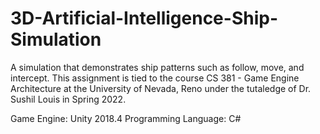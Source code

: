 # 3D-Artificial-Intelligence-Ship-Simulation

A simulation that demonstrates ship patterns such as follow, move, and intercept. This assignment is tied to the course
CS 381 - Game Engine Architecture at the University of Nevada, Reno under the tutaledge of Dr. Sushil Louis in Spring 2022.

Game Engine: Unity 2018.4
Programming Language: C#
